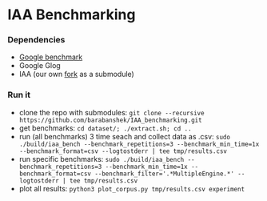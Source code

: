 # IAA Benchmarking

### Dependencies
* [Google benchmark](https://github.com/google/benchmark)
* Google Glog
* IAA (our own [fork](https://github.com/barabanshek/qpl/tree/microvm) as a submodule)

### Run it
* clone the repo with submodules: `git clone --recursive https://github.com/barabanshek/IAA_benchmarking.git`
* get benchmarks: `cd dataset/; ./extract.sh; cd ..`
* run (all benchmarks) 3 time seach and collect data as .csv: `sudo ./build/iaa_bench --benchmark_repetitions=3 --benchmark_min_time=1x --benchmark_format=csv --logtostderr | tee tmp/results.csv`
* run specific benchmarks: `sudo ./build/iaa_bench --benchmark_repetitions=3 --benchmark_min_time=1x --benchmark_format=csv --benchmark_filter='.*MultipleEngine.*' --logtostderr | tee tmp/results.csv`
* plot all results: `python3 plot_corpus.py tmp/results.csv experiment`
